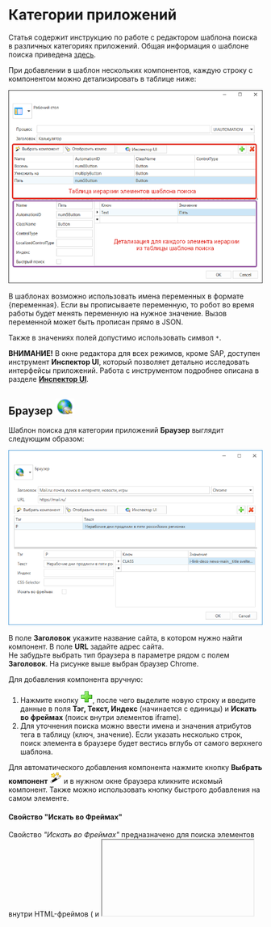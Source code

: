 # Категории приложений

Статья содержит инструкцию по работе с редактором шаблона поиска в различных категориях приложений. Общая информация о шаблоне поиска приведена [здесь](https://docs.primo-rpa.ru/primo-rpa/primo-studio/process/searchpatterns).

При добавлении в шаблон нескольких компонентов, каждую строку с компонентом можно детализировать в таблице ниже:

![](<../../../.gitbook/assets/Шаблон. Таблицы.png>)

В шаблонах возможно использовать имена переменных в формате {переменная}. Если вы прописываете переменную, то робот во время работы будет менять переменную на нужное значение. Вызов переменной может быть прописан прямо в JSON.

Также в значениях полей допустимо использовать символ `*`.

**ВНИМАНИЕ!** В окне редактора для всех режимов, кроме SAP, доступен инструмент **Инспектор UI**, который позволяет детально исследовать интерфейсы приложений. Работа с инструментом подробнее описана в разделе [**Инспектор UI**](https://docs.primo-rpa.ru/primo-rpa/primo-studio/instrumenty/uiexplorer).


## Браузер ![](<../../../.gitbook/assets/Категория. Браузер.png>)

Шаблон поиска для категории приложений **Браузер** выглядит следующим образом:

![](<../../../.gitbook/assets/image (562).png>)

В поле **Заголовок** укажите название сайта, в котором нужно найти компонент. В поле **URL** задайте адрес сайта.\
Не забудьте выбрать тип браузера в параметре рядом с полем **Заголовок**. На рисунке выше выбран браузер Chrome.

Для добавления компонента вручную:

1. Нажмите кнопку ![](<../../../.gitbook/assets/12 (2) (3) (1) (1) (1) (11).png>), после чего выделите новую строку и введите данные в поля **Тэг, Текст, Индекс** (начинается с единицы) и **Искать во фреймах** (поиск внутри элементов iframe).
2. Для уточнения поиска можно ввести имена и значения атрибутов тега в таблицу (ключ, значение). Если указать несколько строк, поиск элемента в браузере будет вестись вглубь от самого верхнего шаблона.

Для автоматического добавления компонента нажмите кнопку **Выбрать компонент** ![](<../../../.gitbook/assets/14 (1) (2) (1) (1) (2) (2).png>) и в нужном окне браузера кликните искомый компонент. Также можно использовать кнопку быстрого добавления на самом элементе.

#### Свойство "Искать во Фреймах"

Свойство *"Искать во Фреймах"* предназначено для поиска элементов внутри HTML-фреймов (<frame> и <iframe>), но при его использовании существуют следующие ограничения:

 -  **1. Защищённые фреймы:**
   Если фрейм защищён настройками браузера, то поиск внутри него невозможен.
  -  **2. Разные домены:**
   Поиск не выполняется, если содержимое фрейма загружается с другого домена или хоста. Например:
      - Работает: <iframe src="/local.html"> (тот же домен).
      - Не работает: <iframe src="https://externaldomain.com/page.html"> (другой домен).

Для корректной работы убедитесь, что фрейм загружает содержимое с того же домена и не имеет ограничений безопасности.

## Рабочий стол ![](<../../../.gitbook/assets/Категория. Десктоп.png>)

Шаблон поиска для приложений **Рабочего стола** выглядит следующим образом:

![](<../../../.gitbook/assets/image (942).png>)

Чтобы присоединиться к нужному приложению, достаточно заполнить одно из полей:

* **Заголовок** — имя главного окна десктоп-приложения.\
  :bangbang: _**Важно.**_ Если заголовок содержит спецсимвол `\`, его потребуется заэкранировать. Примеры:\
  :white\_medium\_small\_square:`С:\\Users\\User1\\AppData\\Local\\Primo.Exchange\\ext.chrome - Notepad++`;\
  :white\_medium\_small\_square: `*\\cmd.exe`.
* **Процесс** — название процесса запущенного приложения Windows.

Если заполнены оба поля, будут одновременно учитываться оба значения.

В верхнем правом углу находится параметр с типами [автоматизации пользовательского интерфейса](https://learn.microsoft.com/ru-ru/dotnet/framework/ui-automation/ui-automation-overview):

![](<../../../.gitbook/assets/Редактор. Типы автоматизации.png>)

Технология автоматизации обеспечивает программный доступ к элементам пользовательского интерфейса приложения. Доступны следующие типы:

* **UIAUTOMATION** — значение по умолчанию. Подходит для приложений рабочего стола, работающих по правилам Win32.
* **UIAUTOMATION\_UIA** — рекомендуется использовать в случае, если в режиме UIAUTOMATION не удается получить доступ к нужному элементу управления. Более старая технология.\
  :small_blue_diamond: ***Примечание***. ***Если сначала был выбран режим UIAUTOMATION_UIA, а потом — UIAUTOMATION, то для корректной работы шаблона поиска потребуется перезагрузить Студию.***
* **MSAA** — библиотека Microsoft Active Accessibility. Имеет больше ограничений, чем UIAUTOMATION, т.к. является устаревшей технологией. Обращение к MSAA будет полезным в ограниченном количество случаев: например, когда при поиске текстовых элементов необходимо использовать свойство идентификации **Role**.
* **JAVA** и **JAVA\_EXT** — предназначены для Java-приложений. Тип Java использует расширение Primo, тип Java\_Ext — расширения сторонних вендоров.\
  :bangbang: _**При работе с Java, разрядность Студии и Робота должны совпадать с разрядностью Java.**_ :bangbang:
* **RDP** — используется для работы с приложениями удаленного рабочего стола [по протоколу RDP](https://docs.primo-rpa.ru/primo-rpa/primo-studio/instrumenty/rdp).



Для добавления компонента вручную:

1. Нажмите кнопку ![](<../../../.gitbook/assets/12 (2) (3) (1) (1) (2) (2).png>), выделите новую строку и введите данные в поля **AutomationID, Name, ClassName, ControlType, LocalizedControlType** и **Индекс** (начинается с единицы). Поля заполняются выборочно. При этом свойство **AutomationID** является одним из самых важных при поиске: оно не изменяется при каждом запуске и однозначно идентифицирует компонент.
2. Для уточнения поиска можно ввести имена и значения атрибутов искомого компонента в таблицу (ключ, значение). Если указать несколько строк, поиск элемента в роботизируемом приложении будет вестись вглубь от самого верхнего шаблона.

Функция **Быстрый поиск** включена по умолчанию и активирует укороченный маршрут поиска компонента в приложении. Рекомендуется использовать этот параметр при работе с 1С.\
Быстрый поиск не поддерживает поиск по свойствам идентификации BoundingRectangle, AcceleratorKey, ProcessId, NativeWindowHandle, Orientation. Если в режиме быстрого поиска компонент не находится, отключите параметр и произведите поиск еще раз.

![](<../../../.gitbook/assets/Быстрый поиск, шаблон.png>)

Для автоматического добавления компонента используйте опцию **Выбрать компонент** ![](<../../../.gitbook/assets/14 (1) (2) (1) (1) (2).png>) и кликните искомый элемент в окне нужного приложения. Откроется окно для выбора свойств компонента (дерево контроллов). В случае, если необходим обход всего дерева свойств, воспользуйтесь кнопкой **Автоматически** с установленным чекбоксом **Полное дерево контроллов**:

![](<../../../.gitbook/assets/Дерево контроллов. Автопоиск.png>)

## SAP ![](<../../../.gitbook/assets/Категория. SAP.png>)

При работе с SAP рекомендуется использовать специализированные компоненты.

Шаблон поиска для категории **SAP** выглядит следующим образом:

![](<../../../.gitbook/assets/image (551).png>)

Если происходит работа с WebView SAP, шаблон поиска будет иметь следующий вид:

![](<../../../.gitbook/assets/image (465).png>)

Область Browser представляет собой шаблон поиска для браузера.

В шаблонах поиска SAP допускается использование символа \*.

## Контейнеры

По-прежнему рекомендуется использовать элементы Студии совместно с контейнерами для экономии ресурсов компьютера.\
При этом подключение к приложению/браузеру будет настраиваться внутри соответствующего контейнера. Например, если мы используем контейнер [**Присоединиться к приложению**](https://docs.primo-rpa.ru/primo-rpa/g\_elements/osnovnye-elementy/els\_desktop/el\_desktop\_attach), то заголовок десктоп-приложения и тип автоматизации настраивается в его свойствах, а не в редакторе шаблона.

Если элемент помещен в контейнер, то окно редактора шаблона также будет открываться в режиме **Контейнер**:

![](<../../../.gitbook/assets/Шаблон поиска. Выбор контейнера.png>)

При этом параметры поиска будут соответствовать типу приложения — десктоп или веб. По аналогии с параметрами для категории **Браузер** или **Рабочий стол**.
